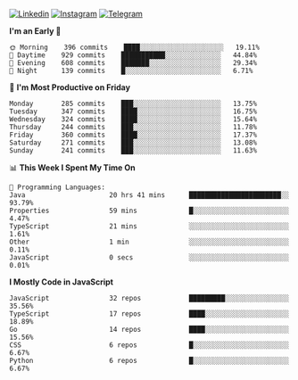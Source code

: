 [![Linkedin](https://img.shields.io/badge/-Archie-blue?style=flat-square&labelColor=gray&logo=Linkedin&logoColor=white&link=https://www.linkedin.com/in/archisdi)](https://www.linkedin.com/in/archisdi)
[![Instagram](https://img.shields.io/badge/-@archisdi-orange?style=flat-square&labelColor=gray&logo=Instagram&logoColor=white&link=https://www.instagram.com/archisdi)](https://www.instagram.com/archisdi)
[![Telegram](https://img.shields.io/badge/-aai-informational?style=flat-square&labelColor=gray&logo=telegram&logoColor=white&link=https://t.me/archisdi)](https://t.me/archisdi)

<!--START_SECTION:waka-->
**I'm an Early 🐤** 

```text
🌞 Morning    396 commits    ████░░░░░░░░░░░░░░░░░░░░░   19.11% 
🌆 Daytime    929 commits    ███████████░░░░░░░░░░░░░░   44.84% 
🌃 Evening    608 commits    ███████░░░░░░░░░░░░░░░░░░   29.34% 
🌙 Night      139 commits    █░░░░░░░░░░░░░░░░░░░░░░░░   6.71%

```
📅 **I'm Most Productive on Friday** 

```text
Monday       285 commits    ███░░░░░░░░░░░░░░░░░░░░░░   13.75% 
Tuesday      347 commits    ████░░░░░░░░░░░░░░░░░░░░░   16.75% 
Wednesday    324 commits    ████░░░░░░░░░░░░░░░░░░░░░   15.64% 
Thursday     244 commits    ███░░░░░░░░░░░░░░░░░░░░░░   11.78% 
Friday       360 commits    ████░░░░░░░░░░░░░░░░░░░░░   17.37% 
Saturday     271 commits    ███░░░░░░░░░░░░░░░░░░░░░░   13.08% 
Sunday       241 commits    ███░░░░░░░░░░░░░░░░░░░░░░   11.63%

```


📊 **This Week I Spent My Time On** 

```text
💬 Programming Languages: 
Java                     20 hrs 41 mins      ███████████████████████░░   93.79% 
Properties               59 mins             █░░░░░░░░░░░░░░░░░░░░░░░░   4.47% 
TypeScript               21 mins             ░░░░░░░░░░░░░░░░░░░░░░░░░   1.61% 
Other                    1 min               ░░░░░░░░░░░░░░░░░░░░░░░░░   0.11% 
JavaScript               0 secs              ░░░░░░░░░░░░░░░░░░░░░░░░░   0.01%

```

**I Mostly Code in JavaScript** 

```text
JavaScript               32 repos            █████████░░░░░░░░░░░░░░░░   35.56% 
TypeScript               17 repos            ████░░░░░░░░░░░░░░░░░░░░░   18.89% 
Go                       14 repos            ████░░░░░░░░░░░░░░░░░░░░░   15.56% 
CSS                      6 repos             █░░░░░░░░░░░░░░░░░░░░░░░░   6.67% 
Python                   6 repos             █░░░░░░░░░░░░░░░░░░░░░░░░   6.67%

```



<!--END_SECTION:waka-->